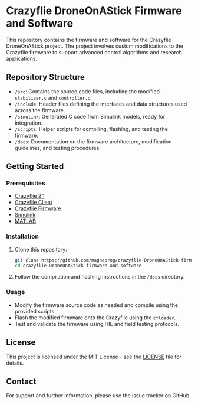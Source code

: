# Crazyflie DroneOnAStick Firmware and Software

This repository contains the firmware and software for the Crazyflie DroneOnAStick project. The project involves custom modifications to the Crazyflie firmware to support advanced control algorithms and research applications.

## Repository Structure

- `/src`: Contains the source code files, including the modified `stabilizer.c` and `controller.c`.
- `/include`: Header files defining the interfaces and data structures used across the firmware.
- `/simulink`: Generated C code from Simulink models, ready for integration.
- `/scripts`: Helper scripts for compiling, flashing, and testing the firmware.
- `/docs`: Documentation on the firmware architecture, modification guidelines, and testing procedures.

## Getting Started

### Prerequisites

- [Crazyflie 2.1](https://www.bitcraze.io/products/crazyflie-2-1/)
- [Crazyflie Client](https://github.com/bitcraze/crazyflie-clients-python)
- [Crazyflie Firmware](https://github.com/bitcraze/crazyflie-firmware)
- [Simulink](https://www.mathworks.com/products/simulink.html)
- [MATLAB](https://www.mathworks.com/products/matlab.html)

### Installation

1. Clone this repository:
    ```sh
    git clone https://github.com/magnaprog/crazyflie-DroneOnAStick-firmware-and-software.git
    cd crazyflie-DroneOnAStick-firmware-and-software
    ```

2. Follow the compilation and flashing instructions in the `/docs` directory.

### Usage

- Modify the firmware source code as needed and compile using the provided scripts.
- Flash the modified firmware onto the Crazyflie using the `cfloader`.
- Test and validate the firmware using HIL and field testing protocols.


## License

This project is licensed under the MIT License - see the [LICENSE](./LICENSE) file for details.

## Contact

For support and further information, please use the issue tracker on GitHub.
